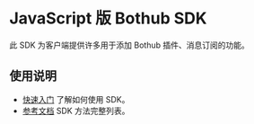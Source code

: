 # JavaScript 版 Bothub SDK

此 SDK 为客户端提供许多用于添加 Bothub 插件、消息订阅的功能。

## 使用说明
* [快速入门](./useage/quickstart.md)
    了解如何使用 SDK。
* [参考文档](./useage/reference.md)
    SDK 方法完整列表。
